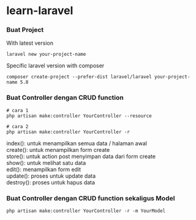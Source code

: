 # learn-laravel

### Buat Project
With latest version
```
laravel new your-project-name
```
Specific laravel version with composer
```
composer create-project --prefer-dist laravel/laravel your-project-name 5.8
```


### Buat Controller dengan CRUD function
```
# cara 1
php artisan make:controller YourController --resource

# cara 2
php artisan make:controller YourController -r
```
index(): untuk menampilkan semua data / halaman awal    
create(): untuk menampilkan form create   
store(): untuk action post menyimpan data dari form create  
show(): untuk melihat satu data  
edit(): menampilkan form edit  
update(): proses untuk update data  
destroy(): proses untuk hapus data  

### Buat Controller dengan CRUD function sekaligus Model
```
php artisan make:controller YourController -r -m YourModel
```
